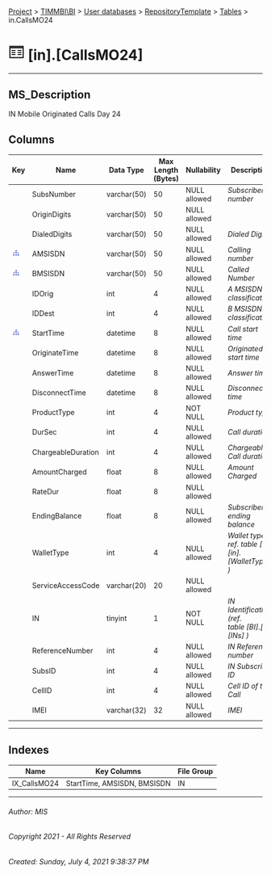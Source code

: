 #### 

[Project](../../../../index.md) > [TIMMBI\\BI](../../../index.md) > [User databases](../../index.md) > [RepositoryTemplate](../index.md) > [Tables](Tables.md) > in.CallsMO24

# ![Tables](../../../../Images/Table32.png) [in].[CallsMO24]

---

## <a name="#description"></a>MS_Description

IN Mobile Originated Calls Day 24

## <a name="#columns"></a>Columns

| Key | Name | Data Type | Max Length (Bytes) | Nullability | Description |
|---|---|---|---|---|---|
|  | SubsNumber | varchar(50) | 50 | NULL allowed | _Subscriber number_ |
|  | OriginDigits | varchar(50) | 50 | NULL allowed |  |
|  | DialedDigits | varchar(50) | 50 | NULL allowed | _Dialed Digits_ |
| [![Indexes IX_CallsMO24](../../../../Images/Index.png)](#indexes) | AMSISDN | varchar(50) | 50 | NULL allowed | _Calling number_ |
| [![Indexes IX_CallsMO24](../../../../Images/Index.png)](#indexes) | BMSISDN | varchar(50) | 50 | NULL allowed | _Called Number_ |
|  | IDOrig | int | 4 | NULL allowed | _A MSISDN classification_ |
|  | IDDest | int | 4 | NULL allowed | _B MSISDN classification_ |
| [![Indexes IX_CallsMO24](../../../../Images/Index.png)](#indexes) | StartTime | datetime | 8 | NULL allowed | _Call start time_ |
|  | OriginateTime | datetime | 8 | NULL allowed | _Originated start time_ |
|  | AnswerTime | datetime | 8 | NULL allowed | _Answer time_ |
|  | DisconnectTime | datetime | 8 | NULL allowed | _Disconnected time_ |
|  | ProductType | int | 4 | NOT NULL | _Product type_ |
|  | DurSec | int | 4 | NULL allowed | _Call duration_ |
|  | ChargeableDuration | int | 4 | NULL allowed | _Chargeable Call duration_ |
|  | AmountCharged | float | 8 | NULL allowed | _Amount Charged_ |
|  | RateDur | float | 8 | NULL allowed |  |
|  | EndingBalance | float | 8 | NULL allowed | _Subscriber ending balance_ |
|  | WalletType | int | 4 | NULL allowed | _Wallet type ( ref. table [BI].[in].[WalletTypes] )_ |
|  | ServiceAccessCode | varchar(20) | 20 | NULL allowed |  |
|  | IN | tinyint | 1 | NOT NULL | _IN Identification (ref. table [BI].[in].[INs] )_ |
|  | ReferenceNumber | int | 4 | NULL allowed | _IN Reference number_ |
|  | SubsID | int | 4 | NULL allowed | _IN Subscriber ID_ |
|  | CellID | int | 4 | NULL allowed | _Cell ID of the Call_ |
|  | IMEI | varchar(32) | 32 | NULL allowed | _IMEI_ |


---

## <a name="#indexes"></a>Indexes

| Name | Key Columns | File Group |
|---|---|---|
| IX_CallsMO24 | StartTime, AMSISDN, BMSISDN | IN |


---

###### Author:  MIS

###### Copyright 2021 - All Rights Reserved

###### Created: Sunday, July 4, 2021 9:38:37 PM

